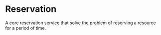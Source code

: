 # Reservation

A core reservation service that solve the problem of reserving a resource for a period of time.
